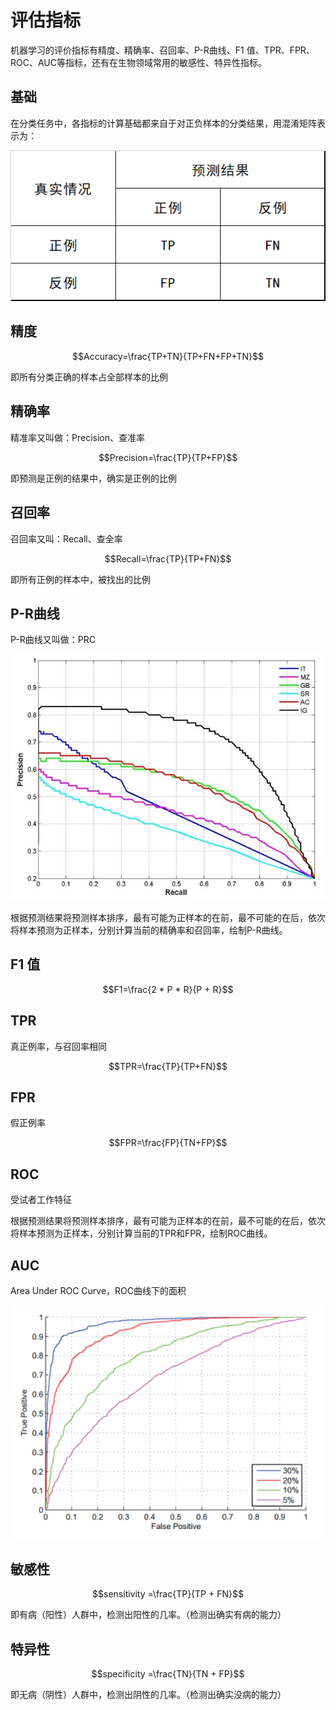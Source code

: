 # 评估指标
机器学习的评价指标有精度、精确率、召回率、P-R曲线、F1 值、TPR、FPR、ROC、AUC等指标，还有在生物领域常用的敏感性、特异性指标。

## 基础
在分类任务中，各指标的计算基础都来自于对正负样本的分类结果，用混淆矩阵表示为：

![](https://raw.githubusercontent.com/w5688414/paddleImage/main/metrics_img/confusion_metric.png)

## 精度


$$Accuracy=\frac{TP+TN}{TP+FN+FP+TN}$$

即所有分类正确的样本占全部样本的比例

## 精确率
精准率又叫做：Precision、查准率

$$Precision=\frac{TP}{TP+FP}$$

即预测是正例的结果中，确实是正例的比例

## 召回率

召回率又叫：Recall、查全率

$$Recall=\frac{TP}{TP+FN}$$

即所有正例的样本中，被找出的比例

## P-R曲线

P-R曲线又叫做：PRC

![](https://raw.githubusercontent.com/w5688414/paddleImage/main/metrics_img/PRC.png)

根据预测结果将预测样本排序，最有可能为正样本的在前，最不可能的在后，依次将样本预测为正样本，分别计算当前的精确率和召回率，绘制P-R曲线。

## F1 值

$$F1=\frac{2 * P * R}{P + R}$$

## TPR
真正例率，与召回率相同

$$TPR=\frac{TP}{TP+FN}$$

## FPR
假正例率

$$FPR=\frac{FP}{TN+FP}$$

## ROC

受试者工作特征

根据预测结果将预测样本排序，最有可能为正样本的在前，最不可能的在后，依次将样本预测为正样本，分别计算当前的TPR和FPR，绘制ROC曲线。

## AUC

Area Under ROC Curve，ROC曲线下的面积


![](https://raw.githubusercontent.com/w5688414/paddleImage/main/metrics_img/AUC.png)

## 敏感性

$$sensitivity =\frac{TP}{TP + FN}$$

即有病（阳性）人群中，检测出阳性的几率。（检测出确实有病的能力）

## 特异性

$$specificity =\frac{TN}{TN + FP}$$

即无病（阴性）人群中，检测出阴性的几率。（检测出确实没病的能力）

